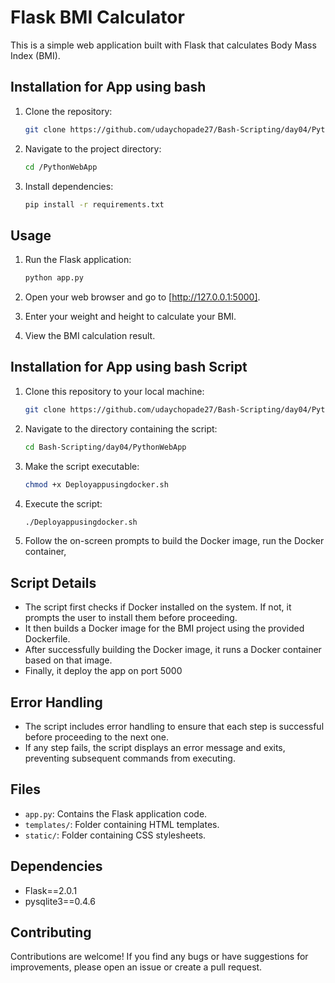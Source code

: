 # Flask BMI Calculator

This is a simple web application built with Flask that calculates Body Mass Index (BMI).

## Installation for App using bash

1. Clone the repository:

    ```bash
    git clone https://github.com/udaychopade27/Bash-Scripting/day04/PythonWebApp.git
    ```

2. Navigate to the project directory:

    ```bash
    cd /PythonWebApp
    ```

3. Install dependencies:

    ```bash
    pip install -r requirements.txt
    ```

## Usage

1. Run the Flask application:

    ```bash
    python app.py
    ```

2. Open your web browser and go to [http://127.0.0.1:5000].

3. Enter your weight and height to calculate your BMI.

4. View the BMI calculation result.

## Installation for App using bash Script
1. Clone this repository to your local machine:

    ```bash
    git clone https://github.com/udaychopade27/Bash-Scripting/day04/PythonWebApp.git
    ```

2. Navigate to the directory containing the script:

    ```bash
    cd Bash-Scripting/day04/PythonWebApp
    ```

3. Make the script executable:

    ```bash
    chmod +x Deployappusingdocker.sh 
    ```

4. Execute the script:

    ```bash
    ./Deployappusingdocker.sh 
    ```

5. Follow the on-screen prompts to build the Docker image, run the Docker container,


## Script Details

- The script first checks if Docker installed on the system. If not, it prompts the user to install them before proceeding.
- It then builds a Docker image for the BMI project using the provided Dockerfile.
- After successfully building the Docker image, it runs a Docker container based on that image.
- Finally, it deploy the app on port 5000

## Error Handling

- The script includes error handling to ensure that each step is successful before proceeding to the next one.
- If any step fails, the script displays an error message and exits, preventing subsequent commands from executing.


## Files

- `app.py`: Contains the Flask application code.
- `templates/`: Folder containing HTML templates.
- `static/`: Folder containing CSS stylesheets.

## Dependencies

- Flask==2.0.1
- pysqlite3==0.4.6


## Contributing

Contributions are welcome! If you find any bugs or have suggestions for improvements, please open an issue or create a pull request.

